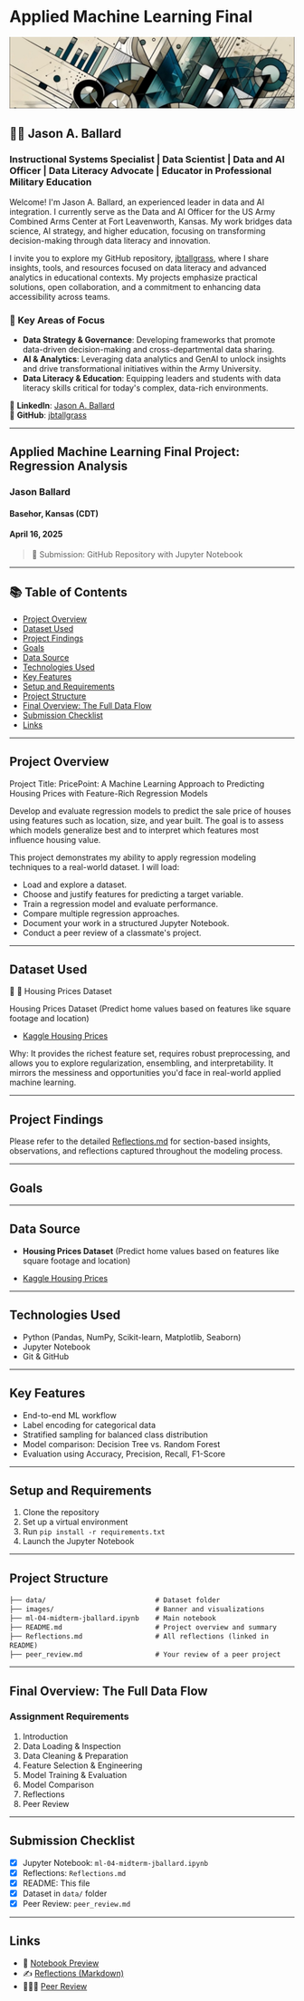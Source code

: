 # Applied Machine Learning Final

![Banner](images/banner.png)

## 🧑‍💼 Jason A. Ballard  

### Instructional Systems Specialist | Data Scientist | Data and AI Officer | Data Literacy Advocate | Educator in Professional Military Education

Welcome! I'm Jason A. Ballard, an experienced leader in data and AI integration. I currently serve as the Data and AI Officer for the US Army Combined Arms Center at Fort Leavenworth, Kansas. My work bridges data science, AI strategy, and higher education, focusing on transforming decision-making through data literacy and innovation.

I invite you to explore my GitHub repository, [jbtallgrass](https://github.com/JBtallgrass?tab=repositories), where I share insights, tools, and resources focused on data literacy and advanced analytics in educational contexts. My projects emphasize practical solutions, open collaboration, and a commitment to enhancing data accessibility across teams.

### 🔑 Key Areas of Focus

- **Data Strategy & Governance**: Developing frameworks that promote data-driven decision-making and cross-departmental data sharing.  
- **AI & Analytics**: Leveraging data analytics and GenAI to unlock insights and drive transformational initiatives within the Army University.  
- **Data Literacy & Education**: Equipping leaders and students with data literacy skills critical for today's complex, data-rich environments.  

📍 **LinkedIn**: [Jason A. Ballard](https://www.linkedin.com/in/jasonaballard)  
📍 **GitHub**: [jbtallgrass](https://github.com/JBtallgrass)

---

## Applied Machine Learning Final Project: Regression Analysis

### Jason Ballard

#### Basehor, Kansas (CDT)

#### April 16, 2025  

> 📁 Submission: GitHub Repository with Jupyter Notebook

---

## 📚 Table of Contents

- [Project Overview](#project-overview)
- [Dataset Used](#dataset-used)
- [Project Findings](#project-findings)
- [Goals](#goals)
- [Data Source](#data-source)
- [Technologies Used](#technologies-used)
- [Key Features](#key-features)
- [Setup and Requirements](#setup-and-requirements)
- [Project Structure](#project-structure)
- [Final Overview: The Full Data Flow](#final-overview-the-full-data-flow)
- [Submission Checklist](#submission-checklist)
- [Links](#links)

---

## Project Overview

Project Title: PricePoint: A Machine Learning Approach to Predicting Housing Prices with Feature-Rich Regression Models

Develop and evaluate regression models to predict the sale price of houses using features such as location, size, and year built. The goal is to assess which models generalize best and to interpret which features most influence housing value.

This project demonstrates my ability to apply regression modeling techniques to a real-world dataset. I will load:

- Load and explore a dataset.
- Choose and justify features for predicting a target variable.
- Train a regression model and evaluate performance.
- Compare multiple regression approaches.
- Document your work in a structured Jupyter Notebook.
- Conduct a peer review of a classmate's project.

---

## Dataset Used

🥇 🏡 Housing Prices Dataset

Housing Prices Dataset (Predict home values based on features like square footage and location)

- [Kaggle Housing Prices](https://www.kaggle.com/c/house-prices-advanced-regression-techniques)

Why: It provides the richest feature set, requires robust preprocessing, and allows you to explore regularization, ensembling, and interpretability. It mirrors the messiness and opportunities you'd face in real-world applied machine learning.

---

## Project Findings

Please refer to the detailed [Reflections.md](reflections.md) for section-based insights, observations, and reflections captured throughout the modeling process.

---

## Goals

---

## Data Source

- **Housing Prices Dataset** (Predict home values based on features like square footage and location)

- [Kaggle Housing Prices](https://www.kaggle.com/c/house-prices-advanced-regression-techniques)

---

## Technologies Used

- Python (Pandas, NumPy, Scikit-learn, Matplotlib, Seaborn)
- Jupyter Notebook
- Git & GitHub

---

## Key Features

- End-to-end ML workflow
- Label encoding for categorical data
- Stratified sampling for balanced class distribution
- Model comparison: Decision Tree vs. Random Forest
- Evaluation using Accuracy, Precision, Recall, F1-Score

---

## Setup and Requirements

1. Clone the repository
2. Set up a virtual environment  
3. Run `pip install -r requirements.txt`  
4. Launch the Jupyter Notebook

---

## Project Structure

```plaintext
├── data/                           # Dataset folder
├── images/                         # Banner and visualizations
├── ml-04-midterm-jballard.ipynb    # Main notebook
├── README.md                       # Project overview and summary
├── Reflections.md                  # All reflections (linked in README)
├── peer_review.md                  # Your review of a peer project
```

---

## Final Overview: The Full Data Flow

### Assignment Requirements

1. Introduction
2. Data Loading & Inspection
3. Data Cleaning & Preparation
4. Feature Selection & Engineering
5. Model Training & Evaluation
6. Model Comparison
7. Reflections
8. Peer Review

---

## Submission Checklist

- [x] Jupyter Notebook: `ml-04-midterm-jballard.ipynb`
- [x] Reflections: `Reflections.md`
- [x] README: This file
- [x] Dataset in `data/` folder
- [x] Peer Review: `peer_review.md`

---

## Links

- 📘 [Notebook Preview](ml-04-midterm-jballard.ipynb)  
- ✍️ [Reflections (Markdown)](Reflections.md)  
- 🧑‍🤝‍🧑 [Peer Review](peer_review.md)
